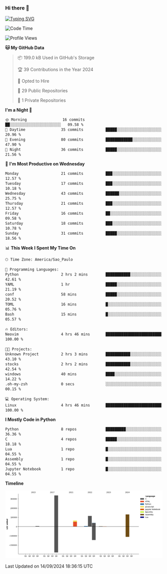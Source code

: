 ### Hi there 👋

<a href="https://git.io/typing-svg"><img src="https://readme-typing-svg.herokuapp.com?font=Fira+Code&duration=2000&pause=100&center=true&vCenter=true&multiline=true&width=720&height=175&lines=Gui's+are+a+lie%2C+they+are+just+front-ends+to+the+shell.;Through+the+shell%2C+I+gain+sudo.;Through+sudo%2C+I+gain+power.;Through+power%2C+I+gain+root.;Through+root%2C+my+chains+are+broken.;uid%3D0+shall+free+me...." alt="Typing SVG" /></a>


<!--START_SECTION:waka-->
![Code Time](http://img.shields.io/badge/Code%20Time-998%20hrs%202%20mins-blue)

![Profile Views](http://img.shields.io/badge/Profile%20Views-0-blue)

**🐱 My GitHub Data** 

> 📦 199.0 kB Used in GitHub's Storage 
 > 
> 🏆 39 Contributions in the Year 2024
 > 
> 💼 Opted to Hire
 > 
> 📜 29 Public Repositories 
 > 
> 🔑 1 Private Repositories 
 > 
**I'm a Night 🦉** 

```text
🌞 Morning                16 commits          ██░░░░░░░░░░░░░░░░░░░░░░░   09.58 % 
🌆 Daytime                35 commits          █████░░░░░░░░░░░░░░░░░░░░   20.96 % 
🌃 Evening                80 commits          ████████████░░░░░░░░░░░░░   47.90 % 
🌙 Night                  36 commits          █████░░░░░░░░░░░░░░░░░░░░   21.56 % 
```
📅 **I'm Most Productive on Wednesday** 

```text
Monday                   21 commits          ███░░░░░░░░░░░░░░░░░░░░░░   12.57 % 
Tuesday                  17 commits          ███░░░░░░░░░░░░░░░░░░░░░░   10.18 % 
Wednesday                43 commits          ██████░░░░░░░░░░░░░░░░░░░   25.75 % 
Thursday                 21 commits          ███░░░░░░░░░░░░░░░░░░░░░░   12.57 % 
Friday                   16 commits          ██░░░░░░░░░░░░░░░░░░░░░░░   09.58 % 
Saturday                 18 commits          ███░░░░░░░░░░░░░░░░░░░░░░   10.78 % 
Sunday                   31 commits          █████░░░░░░░░░░░░░░░░░░░░   18.56 % 
```


📊 **This Week I Spent My Time On** 

```text
🕑︎ Time Zone: America/Sao_Paulo

💬 Programming Languages: 
Python                   2 hrs 2 mins        ███████████░░░░░░░░░░░░░░   42.61 % 
YAML                     1 hr                █████░░░░░░░░░░░░░░░░░░░░   21.19 % 
conf                     58 mins             █████░░░░░░░░░░░░░░░░░░░░   20.52 % 
TOML                     16 mins             █░░░░░░░░░░░░░░░░░░░░░░░░   05.76 % 
Bash                     15 mins             █░░░░░░░░░░░░░░░░░░░░░░░░   05.57 % 

🔥 Editors: 
Neovim                   4 hrs 46 mins       █████████████████████████   100.00 % 

🐱‍💻 Projects: 
Unknown Project          2 hrs 3 mins        ███████████░░░░░░░░░░░░░░   43.10 % 
stocks                   2 hrs 2 mins        ███████████░░░░░░░░░░░░░░   42.54 % 
windows                  40 mins             ████░░░░░░░░░░░░░░░░░░░░░   14.22 % 
.oh-my-zsh               0 secs              ░░░░░░░░░░░░░░░░░░░░░░░░░   00.15 % 

💻 Operating System: 
Linux                    4 hrs 46 mins       █████████████████████████   100.00 % 
```

**I Mostly Code in Python** 

```text
Python                   8 repos             █████████░░░░░░░░░░░░░░░░   36.36 % 
C                        4 repos             █████░░░░░░░░░░░░░░░░░░░░   18.18 % 
Lua                      1 repo              █░░░░░░░░░░░░░░░░░░░░░░░░   04.55 % 
Assembly                 1 repo              █░░░░░░░░░░░░░░░░░░░░░░░░   04.55 % 
Jupyter Notebook         1 repo              █░░░░░░░░░░░░░░░░░░░░░░░░   04.55 % 
```



**Timeline**

![Lines of Code chart](https://raw.githubusercontent.com/Gedankenn/Gedankenn/main/assets/bar_graph.png)


 Last Updated on 14/09/2024 18:36:15 UTC
<!--END_SECTION:waka-->
